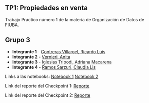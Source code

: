 ## TP1: Propiedades en venta 

Trabajo Práctico número 1 de la materia de Organización de Datos de FIUBA.

## Grupo 3
* **Integrante 1** - [Contreras Villaroel, Ricardo Luis]()
* **Integrante 2** - [Vernieri, Anita]()
* **Integrante 3** - [Iglesias Tripodi, Adriana Macarena]()
* **Integrante 4** - [Ramos Sarzuri, Claudia Lis](https://github.com/claudia-ramos)


Links a las notebooks: [Notebook 1](https://colab.research.google.com/drive/1tapP9uLAbfXvfuFbaDh_MPIzokBZAJR-?usp=sharing)
                       [Notebook 2](https://colab.research.google.com/drive/1jPxa7j47-NAJ1vwKSwHcSW6wu2iJYuHi?usp=sharing)

Link del reporte del Checkpoint 1: [Reporte](https://docs.google.com/document/d/1lwTsQH_bivdlcxMvMPPtR9nn1ZjunhkyLH8eeJ_uATk/edit?pli=1)

Link del reporte del Checkpoint 2: [Reporte](https://docs.google.com/document/d/1LgGvYrHYqMPq_vXkMAtONWvfDbSUz-GZIJCuXWzN8T0/edit?usp=sharing)

  


